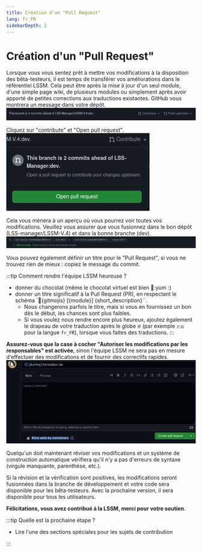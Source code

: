 ```yaml
---
title: Création d'un "Pull Request"
lang: fr_FR
sidebarDepth: 2
---
```


# Création d'un "Pull Request"

Lorsque vous vous sentez prêt à mettre vos modifications à la disposition des bêta-testeurs, il est temps de transférer vos améliorations dans le référentiel LSSM.
Cela peut être après la mise à jour d'un seul module, d'une simple page wiki, de plusieurs modules ou simplement après avoir apporté de petites corrections aux traductions existantes.
GitHub vous montrera un message dans votre dépôt.
![](../images/contributing/prs/GH_create_pr.png)

Cliquez sur "contribute" et "Open pull request".
![](../images/contributing/prs/GH_create_pr_2.png)

Cela vous mènera à un aperçu où vous pourrez voir toutes vos modifications. Veuillez vous assurer que vous fusionnez dans le bon dépôt (LSS-manager/LSSM-V.4) et dans la bonne branche (dev).
![](../images/contributing/prs/GH_create_pr_3.png)

Vous pouvez également définir un titre pour le "Pull Request", si vous ne trouvez rien de mieux : copiez le message du commit.

:::tip Comment rendre l'équipe LSSM heureuse ?
* donner du chocolat (même le chocolat virtuel est bien :chocolate_bar::yum :)
* donner un titre significatif à la Pull Request (PR), en respectant le schéma `🔀{gitmojis} [{module}] {short_description}``.
    * Nous changerons parfois le titre, mais si vous en fournissez un bon dès le début, les chances sont plus faibles.
    * Si vous voulez nous rendre encore plus heureux, ajoutez également le drapeau de votre traduction après le globe `🌐` (par exemple `🇫🇷` pour la langue `fr_FR`), lorsque vous faites des traductions.
:::

**Assurez-vous que la case à cocher "Autoriser les modifications par les responsables" est activée**, sinon l'équipe LSSM ne sera pas en mesure d'effectuer des modifications et de fournir des correctifs rapides.
![](../images/contributing/prs/GH_create_pr_4.png)

Quelqu'un doit maintenant réviser vos modifications et un système de construction automatique vérifiera qu'il n'y a pas d'erreurs de syntaxe (virgule manquante, parenthèse, etc.).

Si la révision et la vérification sont positives, les modifications seront fusionnées dans la branche de développement et votre code sera disponible pour les bêta-testeurs. Avec la prochaine version, il sera disponible pour tous les utilisateurs.

**Félicitations, vous avez contribué à la LSSM, merci pour votre soutien**.

:::tip Quelle est la prochaine étape ?
* Lire l'une des sections spéciales pour les sujets de contribution

:::
